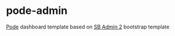 # pode-admin
[Pode](https://github.com/Badgerati/Pode) dashboard template based on [SB Admin 2](https://startbootstrap.com/theme/sb-admin-2) bootstrap template 
